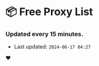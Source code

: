 # :package: Free Proxy List
### Updated every 15 minutes.

- Last updated: `2024-06-17 04:27`

:heart:
